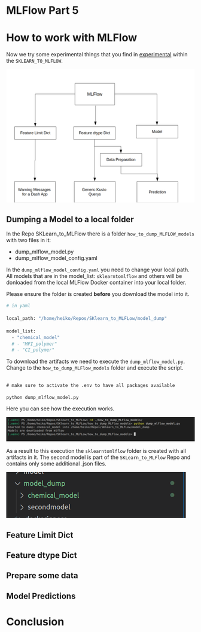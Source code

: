 
# MLFlow Part 5

# How to work with MLFlow

Now we try some experimental things that you find in [experimental](https://github.com/heiko1234/SKlearn_to_MLFLow/tree/main/experimental) within the `SKLEARN_TO_MLFLOW`. 


![MLFlow_usage](./assets/MLFlow_usage.png)


## Dumping a Model to a local folder

In the Repo SKLearn_to_MLFlow there is a folder `how_to_dump_MLFLOW_models` with two files in it:

- dump_mlflow_model.py
- dump_mlflow_model_config.yaml

In the `dump_mlflow_model_config.yaml` you need to change your local path. All models that are in the model_list: `sklearntomlflow` and others will be donloaded from the local MLFlow Docker container into your local folder.

Please ensure the folder is created **before** you download the model into it.

```bash
# in yaml

local_path: "/home/heiko/Repos/SKlearn_to_MLFLow/model_dump"

model_list: 
  - "chemical_model"
  # - "MFI_polymer"
  # - "CI_polymer"

```

To download the artifacts we need to execute the `dump_mlflow_model.py`. Change to the `how_to_dump_MLFlow_models` folder and execute the script.

```dash

# make sure to activate the .env to have all packages available

python dump_mlflow_model.py
```

Here you can see how the execution works.

![execute_model_dumping](./assets/execute_model_dumping.png)


As a result to this execution the `sklearntomlflow` folder is created with all artifacts in it. The second model is part of the `SKLearn_to_MLFlow` Repo and contains only some additional .json files.

![result_dump](./assets/result_model_dump.png)


## Feature Limit Dict



## Feature dtype Dict


## Prepare some data


## Model Predictions


# Conclusion



